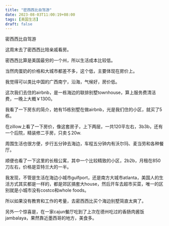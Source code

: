 ```yaml
---
title: "密西西比自驾游"
date: 2023-08-03T11:00:19+08:00
tags: [美国生活]
draft: false
---
```

密西西比自驾游
<!--more-->
这周末去了密西西比陪亲戚看房。

密西西比算是美国最穷的一个州，所以生活成本比较低。

当然肉蛋奶的价格和大城市都差不多，这个低，主要体现在房价上。

我觉得可以类比中国的广西南宁，沿海，气候好，房价低。

这次我们去住的airbnb，是一栋海边的联排别墅townhouse，算上服务费清洁费，一晚上大概￥1300。

我看了一下房东的简介，她有15栋别墅在做airbnb，光是我们住的小区，就买了5栋。

在zillow上看了一下房价，像这套房子，上下两层，一共120平左右，3b3b，还有一个后院，精装修二手房，只卖＄20w.

周围生活也很方便，步行五分钟去海边，车程五分钟内有沃尔玛、麦当劳和各种餐厅。

顺便也看了一下这里的长租公寓，其中一个比较精致的小区，2b2b，月租在850刀左右，价格是亚特兰大的一半。

我发现，不管是生活在海边小城市gulfport，还是南方大城市atlanta，美国人的生活方式其实都是一样的，都是郊区搞套大house，然后开车去超市买菜，唯一的区别就是小城市没有costco和whole foods。

所以如果没有教育和工作的考量，去密西西比买个海边别墅简直太爽了。

另外一个惊喜是，在一家cajun餐厅吃到了上次在德州吃过的香肠肉酱饭jambalaya，果然靠近墨西哥的地方，美食多。